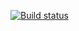 [![Build status](https://ci.appveyor.com/api/projects/status/xr05c31mesipj29m?svg=true)](https://ci.appveyor.com/project/dmitry-korotkov/properties-and-wrappers-2-554od)